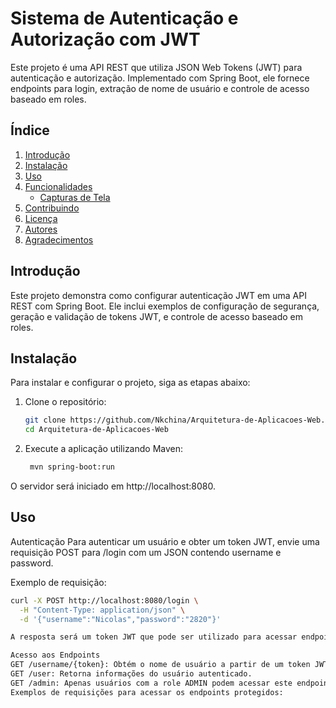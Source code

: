 # Sistema de Autenticação e Autorização com JWT

Este projeto é uma API REST que utiliza JSON Web Tokens (JWT) para autenticação e autorização. Implementado com Spring Boot, ele fornece endpoints para login, extração de nome de usuário e controle de acesso baseado em roles.

## Índice

1. [Introdução](#introdução)
2. [Instalação](#instalação)
3. [Uso](#uso)
4. [Funcionalidades](#funcionalidades)
   - [Capturas de Tela](#capturas-de-tela)
5. [Contribuindo](#contribuindo)
6. [Licença](#licença)
7. [Autores](#autores)
8. [Agradecimentos](#agradecimentos)

## Introdução

Este projeto demonstra como configurar autenticação JWT em uma API REST com Spring Boot. Ele inclui exemplos de configuração de segurança, geração e validação de tokens JWT, e controle de acesso baseado em roles.

## Instalação

Para instalar e configurar o projeto, siga as etapas abaixo:

1. Clone o repositório:
   ```sh
   git clone https://github.com/Nkchina/Arquitetura-de-Aplicacoes-Web.git
   cd Arquitetura-de-Aplicacoes-Web
2. Execute a aplicação utilizando Maven:
   ``` bash
    mvn spring-boot:run
O servidor será iniciado em http://localhost:8080.

## Uso
Autenticação
Para autenticar um usuário e obter um token JWT, envie uma requisição POST para /login com um JSON contendo username e password.

Exemplo de requisição:
```bash
curl -X POST http://localhost:8080/login \
  -H "Content-Type: application/json" \
  -d '{"username":"Nicolas","password":"2820"}'

A resposta será um token JWT que pode ser utilizado para acessar endpoints protegidos.

Acesso aos Endpoints
GET /username/{token}: Obtém o nome de usuário a partir de um token JWT.
GET /user: Retorna informações do usuário autenticado.
GET /admin: Apenas usuários com a role ADMIN podem acessar este endpoint.
Exemplos de requisições para acessar os endpoints protegidos:

